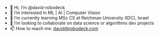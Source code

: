 - 👋 Hi, I’m @david-robodeck
- 👀 I’m interested in ML | AI | Computer Vision
- 🌱 I’m currently learning MSc CS at Reichman University (IDC), Israel
- 💞️ I’m looking to collaborate on data science or algorithms dev projects
- 📫 How to reach me: david@robodeck.com

<!---
david-robodeck/david-robodeck is a ✨ special ✨ repository because its `README.md` (this file) appears on your GitHub profile.
You can click the Preview link to take a look at your changes.
--->
